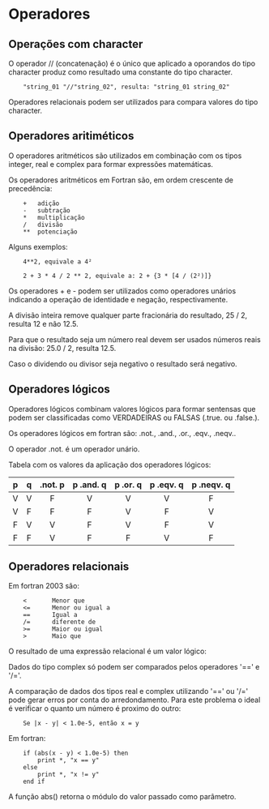 # Operadores

## Operações com character
O operador // (concatenação) é o único que aplicado a oporandos do 
tipo character produz como resultado uma constante do tipo character.
```
	"string_01 "//"string_02", resulta: "string_01 string_02"
```

Operadores relacionais podem ser utilizados para compara valores 
do tipo character.

## Operadores aritiméticos 
O operadores aritméticos são utilizados em combinação com os tipos 
integer, real e complex para formar expressões matemáticas.

Os operadores aritméticos em Fortran são, 
em ordem crescente de precedência:
```
	+	adição	 
	- 	subtração
	* 	multiplicação
	/ 	divisão
	**	potenciação
```

Alguns exemplos:
```
	4**2, equivale a 4²
	
	2 + 3 * 4 / 2 ** 2, equivale a: 2 + {3 * [4 / (2²)]}
```

Os operadores + e - podem ser utilizados como operadores unários
indicando a operação de identidade e negação, respectivamente.

A divisão inteira remove qualquer parte fracionária do resultado,
25 / 2, resulta 12 e não 12.5.

Para que o resultado seja um número real devem ser usados números reais
na divisão: 25.0 / 2, resulta 12.5.

Caso o dividendo ou divisor seja negativo o resultado será negativo.

## Operadores lógicos

Operadores lógicos combinam valores lógicos para formar sentensas 
que podem ser classificadas como VERDADEIRAS ou FALSAS (.true. ou .false.).

Os operadores lógicos em fortran são: .not., .and., .or., .eqv., .neqv..

O operador .not. é um operador unário.

Tabela com os valores da aplicação dos operadores lógicos:

| p | q | .not. p | p .and. q | p .or. q | p .eqv. q | p .neqv. q |
|:---:|:---:|  :---:  |   :---:   |   :---:  |   :---:   |    :---:   |
| V | V |    F    |     V     |     V    |     V     |      F     |
| V | F |    F    |     F     |     V    |     F     |      V     |
| F | V |    V    |     F     |     V    |     F     |      V     |
| F | F |    V    |     F     |     F    |     V     |      F     |


## Operadores relacionais
Em fortran 2003 são:
```
	<		Menor que
	<=		Menor ou igual a
	==		Igual a
	/=		diferente de
	>=		Maior ou igual
	>		Maio que
```

O resultado de uma expressão relacional é um valor lógico:

Dados do tipo complex só podem ser comparados pelos operadores '==' e '/='.

A comparação de dados dos tipos real e complex utilizando '==' ou '/=' 
pode gerar erros por conta do arredondamento. Para este problema o ideal
é verificar o quanto um número é proximo do outro:
```
	Se |x - y| < 1.0e-5, então x = y
```

Em fortran:
```
	if (abs(x - y) < 1.0e-5) then
		print *, "x == y"
	else 
		print *, "x != y"
	end if
```

A função abs() retorna o módulo do valor passado como parâmetro.
